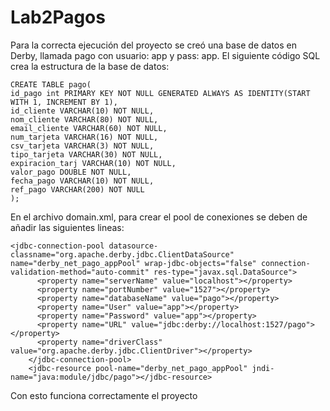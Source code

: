 # Lab2Pagos
Para la correcta ejecución del proyecto se creó una base de datos en Derby, llamada pago con usuario: app y pass: app.
El siguiente código SQL crea la estructura de la base de datos:

```
CREATE TABLE pago(
id_pago int PRIMARY KEY NOT NULL GENERATED ALWAYS AS IDENTITY(START WITH 1, INCREMENT BY 1),
id_cliente VARCHAR(10) NOT NULL,
nom_cliente VARCHAR(80) NOT NULL,
email_cliente VARCHAR(60) NOT NULL,
num_tarjeta VARCHAR(16) NOT NULL,
csv_tarjeta VARCHAR(3) NOT NULL,
tipo_tarjeta VARCHAR(30) NOT NULL,
expiracion_tarj VARCHAR(10) NOT NULL,
valor_pago DOUBLE NOT NULL,
fecha_pago VARCHAR(10) NOT NULL,
ref_pago VARCHAR(200) NOT NULL
);
```

En el archivo domain.xml, para crear el pool de conexiones se deben de añadir las siguientes lineas:

```
<jdbc-connection-pool datasource-classname="org.apache.derby.jdbc.ClientDataSource" name="derby_net_pago_appPool" wrap-jdbc-objects="false" connection-validation-method="auto-commit" res-type="javax.sql.DataSource">
      <property name="serverName" value="localhost"></property>
      <property name="portNumber" value="1527"></property>
      <property name="databaseName" value="pago"></property>
      <property name="User" value="app"></property>
      <property name="Password" value="app"></property>
      <property name="URL" value="jdbc:derby://localhost:1527/pago"></property>
      <property name="driverClass" value="org.apache.derby.jdbc.ClientDriver"></property>
    </jdbc-connection-pool>
    <jdbc-resource pool-name="derby_net_pago_appPool" jndi-name="java:module/jdbc/pago"></jdbc-resource>
```

Con esto funciona correctamente el proyecto
